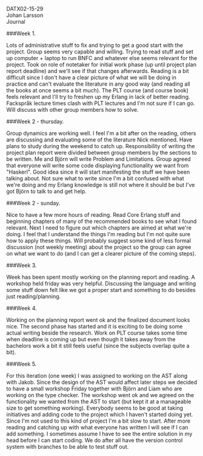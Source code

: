 DATX02-15-29  
Johan Larsson  
Journal

###Week 1.

Lots of administrative stuff to fix and trying to get a good start with the project. Group seems very capable and willing. Trying to read stuff and set up computer + laptop to run BNFC and whatever else seems relevant for the project. Took on role of notetaker for initial work phase (up until project plan report deadline) and we'll see if that changes afterwards. Reading is a bit difficult since I don't have a clear picture of what we will be doing in practice and can't evaluate the literature in any good way (and reading all the books at once seems a bit much). The PLT course (and course book) feels relevant and I'll try to freshen up my Erlang in lack of better reading. Fackspråk lecture times clash with PLT lectures and I'm not sure if I can go. Will discuss with other group members how to solve.

###Week 2 - thursday.

Group dynamics are working well. I feel I'm a bit after on the reading, others are discussing and evaluating some of the literature Nick mentioned. Have plans to study during the weekend to catch up. Responsibility of writing the project plan report were divided between group members by the sections to be written. Me and Björn will write Problem and Limitations. Group agreed that everyone will write some code displaying functionality we want from "Haskerl". Good idea since it will start manifesting the stuff we have been talking about. Not sure what to write since I'm a bit confused with what we're doing and my Erlang knowledge is still not where it should be but I've got Björn to talk to and get help.

###Week 2 - sunday.

Nice to have a few more hours of reading. Read Core Erlang stuff and beginning chapters of many of the recommended books to see what I found relevant. Next I need to figure out which chapters are aimed at what we're doing. I feel that I understand the things I'm reading but I'm not quite sure how to apply these things. Will probably suggest some kind of less formal discussion (not weekly meeting) about the project so the group can agree on what we want to do (and I can get a clearer picture of the coming steps).

###Week 3.

Week has been spent mostly working on the planning report and reading. A workshop held friday was very helpful. Discussing the language and writing some stuff down felt like we got a proper start and something to do besides just reading/planning.

###Week 4.

Working on the planning report went ok and the finalized document looks nice. The second phase has started and it is exciting to be doing some actual writing beside the research. Work on PLT course takes some time when deadline is coming up but even though it takes away from the bachelors work a bit it still feels useful (since the subjects overlap quite a bit).

###Week 5.

For this iteration (one week) I was assigned to working on the AST along with Jakob. Since the design of the AST would affect later steps we decided to have a small workshop Friday together with Björn and Liam who are working on the type checker. The workshop went ok and we agreed on the functionality we wanted from the AST to start (but kept it at a manageable size to get something working). Everybody seems to be good at taking initiatives and adding code to the project which I haven't started doing yet. Since I'm not used to this kind of project I'm a bit slow to start. After more reading and catching up with what everyone has written I will see if I can add something. I sometimes assume I have to see the entire solution in my head before I can start coding. We do after all have the version control system with branches to be able to test stuff out.
